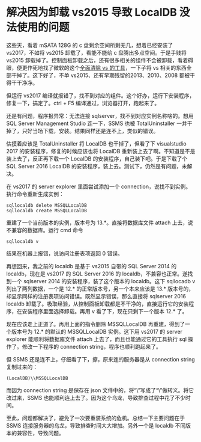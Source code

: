 # 解决因为卸载 vs2015 导致 LocalDB 没法使用的问题

这些天，看着 mSATA 128G 的 c 盘剩余空间所剩无几，想着已经安装了 vs2017，不如将 vs2015 卸载了，看能不能给 c 盘腾出多点空间。于是手贱将 vs2015 卸载掉了。控制面板卸载之后，还有很多相关的组件不会被卸载，看着碍眼，便更作死地找了微软的这个[全面清除 vs 的工具](https://github.com/Microsoft/VisualStudioUninstaller)，一下子将 vs 相关的东西全部干掉了。这下好了，不单 vs2015、还有早期残留的2013、2010、2008 都被干得干干净净。

但运行 vs2017 编译就报错了，找不到对应的组件。这个好办，运行下安装程序，修复一下，搞定了。ctrl + F5 编译通过，浏览器打开，跑起来了。

还是有问题，程序报异常：无法连接 sqlserver，找不到对应实例名称啥的。想用 SQL Server Management Studio 连一下，SSMS 也被 TotalUninstaller 一并干掉了，只好当场下载，安装。结果同样还是连不上，类似的错误。

估摸着应该是 TotalUninstaller 将 LocalDB 也干掉了，但看了下 visualstudio 2017 的安装程序，修复的时候应该也将 LocalDB 重新装上去了啊。不知道是不是装上去了，反正再下载一个 LocalDB 的安装程序，自己装下吧。于是下载了个 SQL Server 2016 LocalDB 的安装程序，装上去。测试下，仍然是有问题，未解决。

在 vs2017 的 server explorer 里面尝试添加一个 connection，说找不到实例。执行命令重新生成实例：
```
sqllocaldb delete MSSQLLocalDB
sqllocaldb create MSSQLLocalDB
```
重建了一个当前版本的实例，版本号为 13.*。直接将数据库文件 attach 上去，说不兼容的数据库。运行 cmd 命令
```
sqllocaldb v
```
结果在机器上报错，说访问注册表项返回 0 错误。

再想回来，我之前的 localdb 是基于 vs2015 自带的 SQL Server 2014 的 localdb，现在是 vs2017 的 SQL Server 2016 的 localdb，不兼容也正常。遂找到一个 sqlserver 2014 的安装程序，装了这个版本的 localdb。这下 sqllocadb v 列出了两列数据，一个是 12.* 的正常版本号，另一个本来应该是 13.* 版本号的，却显示同样的注册表项访问错误。既然显示错误，那么直接将 sqlserver 2016 localdb 卸载了。吸取经验，从控制面板卸载都是不干净的，直接运行它的安装程序，在安装程序里面选择卸载。再用 v 看了下，现在只剩下一个版本 12.* 了。

现在应该走上正道了。再用上面的指令删除 MSSQLLocalDB 再重建，得到了一个版本号为 12.* 的默认的 MSSQLLocalDB 实例。这下用 vs2017 的 server explorer 能顺利将数据库文件 attach 上去了，而且也能通过它的工具执行 sql 操作了。修改一下程序的 connection string，程序也顺利跑起来了。

但 SSMS 还是连不上，仔细看了下，擦，原来连的服务器是从 connection string 复制过来的：
```
(LocalDB)\\MSSQLLocalDB
```
而因为 connection string 是保存在 json 文件中的，将“\”写成了“\\”做转义。将它改过来，SSMS 也能顺利连上去了。因为这个乌龙，导致排查过程中花了不少时间。

至此，问题都解决了，避免了一次要重装系统的危机。总结一下主要问题在于 SSMS 连接服务器的乌龙，导致排查时间大大增加。另外一个是 localdb 不同版本的兼容性，导致问题。